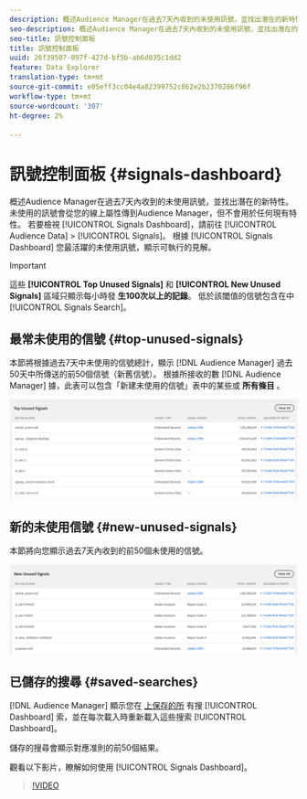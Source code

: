 ```yaml
---
description: 概述Audience Manager在過去7天內收到的未使用訊號，並找出潛在的新特性。 未使用的訊號會從您的線上屬性傳到Audience Manager，但不會用於任何現有特性。 若要檢視「訊號控制面板」，請前往「觀眾資料>訊號」。 「訊號控制面板」會根據您最活躍的未使用訊號，顯示可操作的見解。
seo-description: 概述Audience Manager在過去7天內收到的未使用訊號，並找出潛在的新特性。 未使用的訊號會從您的線上屬性傳到Audience Manager，但不會用於任何現有特性。 若要檢視「訊號控制面板」，請前往「觀眾資料>訊號」。 「訊號控制面板」會根據您最活躍的未使用訊號，顯示可操作的見解。
seo-title: 訊號控制面板
title: 訊號控制面板
uuid: 26f39507-097f-427d-bf5b-ab6d035c1dd2
feature: Data Explorer
translation-type: tm+mt
source-git-commit: e05eff3cc04e4a82399752c862e2b2370286f96f
workflow-type: tm+mt
source-wordcount: '307'
ht-degree: 2%

---
```



# 訊號控制面板 {#signals-dashboard}

概述Audience Manager在過去7天內收到的未使用訊號，並找出潛在的新特性。 未使用的訊號會從您的線上屬性傳到Audience Manager，但不會用於任何現有特性。 若要檢視 [!UICONTROL Signals Dashboard]，請前往 [!UICONTROL Audience Data] > [!UICONTROL Signals]。 根據 [!UICONTROL Signals Dashboard] 您最活躍的未使用訊號，顯示可執行的見解。

>[!IMPORTANT]
>
>這些 **[!UICONTROL Top Unused Signals]** 和 **[!UICONTROL New Unused Signals]** 區域只顯示每小時發 **生100次以上的記錄**。 低於該閾值的信號包含在中 [!UICONTROL Signals Search]。

## 最常未使用的信號 {#top-unused-signals}

本節將根據過去7天中未使用的信號總計，顯示 [!DNL Audience Manager] 過去50天中所傳送的前50個信號（新舊信號）。 根據所接收的數 [!DNL Audience Manager] 據，此表可以包含「新建未使用的信號」表中的某些或 **所有條目** 。

![](assets/signals-top-unused.png)

## 新的未使用信號 {#new-unused-signals}

本節將向您顯示過去7天內收到的前50個未使用的信號。

![](assets/signals-new-unused.png)

## 已儲存的搜尋 {#saved-searches}

[!DNL Audience Manager] 顯示您在 [上保存的所](../../features/data-explorer/data-explorer-signals-search/data-explorer-save-search.md) 有搜 [!UICONTROL Dashboard] 索，並在每次載入時重新載入這些搜索 [!UICONTROL Dashboard]。

儲存的搜尋會顯示對應准則的前50個結果。

觀看以下影片，瞭解如何使用 [!UICONTROL Signals Dashboard]。
>[!VIDEO](https://video.tv.adobe.com/v/25151/)